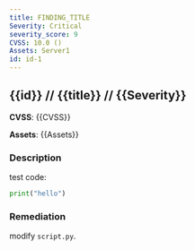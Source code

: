 ```yaml
---
title: FINDING_TITLE
Severity: Critical
severity_score: 9
CVSS: 10.0 ()
Assets: Server1
id: id-1
---
```

## {{id}} // {{title}} // {{Severity}}

**CVSS**: {{CVSS}}

**Assets**:
{{Assets}}

### Description

test code:
```python
print("hello")
```
### Remediation
modify `script.py`.
